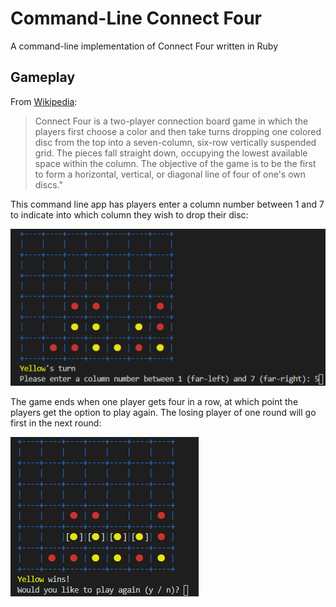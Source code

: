 # Command-Line Connect Four
A command-line implementation of Connect Four written in Ruby
## Gameplay

From [Wikipedia](https://en.wikipedia.org/wiki/Connect_Four):

>Connect Four is a two-player connection board game in which the players first choose a color and then take turns dropping one colored disc from the top into a seven-column, six-row vertically suspended grid. The pieces fall straight down, occupying the lowest available space within the column. The objective of the game is to be the first to form a horizontal, vertical, or diagonal line of four of one's own discs." 

This command line app has players enter a column number between 1 and 7 to indicate into which column they wish to drop their disc:

![A game in progress](game_in_progress.png)

The game ends when one player gets four in a row, at which point the players get the option to play again. The losing player of one round will go first in the next round:

![A completed game in which Yellow won](finished_game.png)